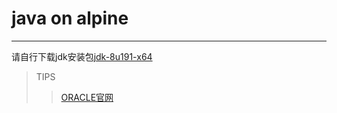 # java on alpine
---

请自行下载jdk安装包[jdk-8u191-x64](https://www.oracle.com/downloads/)

> TIPS
> > [ORACLE官网](https://www.oracle.com/technetwork/java/javase/downloads/index.html)

